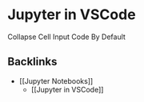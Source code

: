 # Jupyter in VSCode
Collapse Cell Input Code By Default

## Backlinks
* [[Jupyter Notebooks]]
	* [[Jupyter in VSCode]]

<!-- {BearID:233EF336-0A80-4879-BEF2-0E33D590DCA4-37213-00000346EB76B4A6} -->
